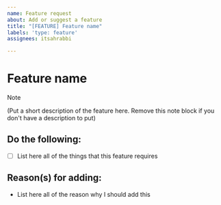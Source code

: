 ```yaml
---
name: Feature request
about: Add or suggest a feature
title: "[FEATURE] Feature name"
labels: 'type: feature'
assignees: itsahrabbi

---
```


# Feature name

> [!NOTE]
> (Put a short description of the feature here. Remove this note block if you don't have a description to put)

## Do the following:
- [ ] List here all of the things that this feature requires

## Reason(s) for adding:
* List here all of the reason why I should add this
